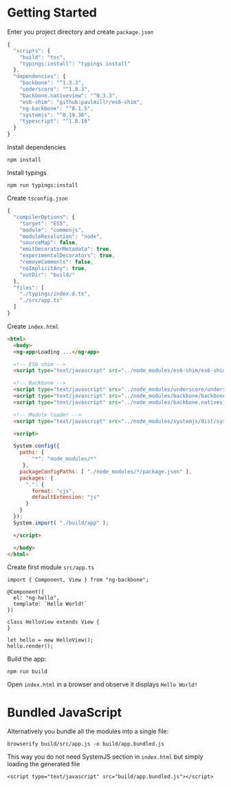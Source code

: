 # Getting Started

Enter you project directory and create `package.json`

```javascript
{
  "scripts": {
    "build": "tsc",
    "typings:install": "typings install"
  },
  "dependencies": {
    "backbone": "^1.3.3",
    "underscore": "^1.8.3",
    "backbone.nativeview": "^0.3.3",
    "es6-shim": "github:paulmillr/es6-shim",
    "ng-backbone": "^0.1.5",
    "systemjs": "^0.19.36",
    "typescript": "^1.8.10"
  }
}
```

Install dependencies
```
npm install
```

Install typings

```
npm run typings:install
```

Create `tsconfig.json`

```javascript
{
  "compilerOptions": {
    "target": "ES5",
    "module": "commonjs",
    "moduleResolution": "node",
    "sourceMap": false,
    "emitDecoratorMetadata": true,
    "experimentalDecorators": true,
    "removeComments": false,
    "noImplicitAny": true,
    "outDir": "build/"
  },
  "files": [
    "./typings/index.d.ts",
    "./src/app.ts"
  ]
}
```


Create `index.html`

```html
<html>
  <body>
  <ng-app>Loading ...</ng-app>

  <!-- ES6 shim -->
  <script type="text/javascript" src="../node_modules/es6-shim/es6-shim.min.js"></script>

  <!-- Backbone -->
  <script type="text/javascript" src="../node_modules/underscore/underscore-min.js"></script>
  <script type="text/javascript" src="../node_modules/backbone/backbone-min.js"></script>
  <script type="text/javascript" src="../node_modules/backbone.nativeview/backbone.nativeview.js"></script>

  <!-- Module loader -->
  <script type="text/javascript" src="../node_modules/systemjs/dist/system.src.js"></script>

  <script>

  System.config({
    paths: {
        "*": "node_modules/*"
     },
    packageConfigPaths: [ "./node_modules/*/package.json" ],
    packages: {
      ".": {
        format: "cjs",
        defaultExtension: "js"
      }
    }
  });
  System.import( "./build/app" );

  </script>

  </body>
</html>

```

Create first module `src/app.ts`

```
import { Component, View } from "ng-backbone";

@Component({
  el: "ng-hello",
  template: `Hello World!`
})

class HelloView extends View {
}

let hello = new HelloView();
hello.render();
```

Build the app:

```
npm run build
```

Open `index.html` in a browser and observe  it displays `Hello World!`


# Bundled JavaScript

Alternatively you bundle all the modules into a single file:

```
browserify build/src/app.js -o build/app.bundled.js
```

This way you do not need SystemJS section in `index.html` but simply loading the generated file
```
<script type="text/javascript" src="build/app.bundled.js"></script>
```